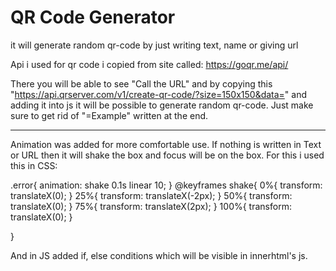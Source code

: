 # QR Code Generator
 it will generate random qr-code by just writing text, name or giving url

 Api i used for qr code i copied from site called:
https://goqr.me/api/

There you will be able to see "Call the URL" and by copying this "https://api.qrserver.com/v1/create-qr-code/?size=150x150&data=" and adding it into js it will be possible to generate random qr-code. Just make sure to get rid of "=Example" written at the end.
_____________________________________________________________________________________________________________________________________________

Animation was added for more comfortable use. If nothing is written in Text or URL then it will shake the box and focus will be on the box.
For this i used this in CSS:

.error{
    animation: shake 0.1s linear 10;
}
@keyframes shake{
    0%{
        transform: translateX(0);
    }
    25%{
        transform: translateX(-2px);
    }
    50%{
        transform: translateX(0);
    }
    75%{
        transform: translateX(2px);
    }
    100%{
        transform: translateX(0);
    }
    
}

And in JS added if, else conditions which will be visible in innerhtml's js. 
